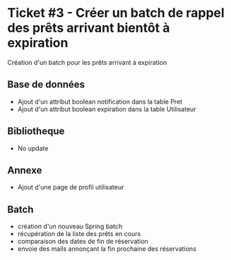 # Ticket #3 - Créer un batch de rappel des prêts arrivant bientôt à expiration
Création d'un batch pour les prêts arrivant à expiration



## Base de données
- Ajout d'un attribut boolean notification dans la table Pret
- Ajout d'un attribut boolean expiration dans la table Utilisateur

## Bibliotheque
- No update

## Annexe
- Ajout d'une page de profil utilisateur


## Batch
- création d'un nouveau Spring batch
- récupération de la liste des prêts en cours
- comparaison des dates de fin de réservation
- envoie des mails annonçant la fin prochaine des réservations

